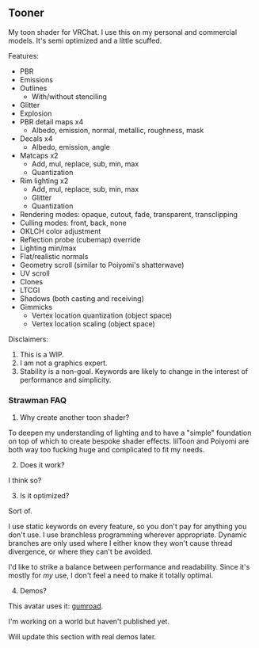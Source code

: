 ## Tooner

My toon shader for VRChat. I use this on my personal and commercial models.
It's semi optimized and a little scuffed.

Features:
* PBR
* Emissions
* Outlines
  * With/without stenciling
* Glitter
* Explosion
* PBR detail maps x4
  * Albedo, emission, normal, metallic, roughness, mask
* Decals x4
  * Albedo, emission, angle
* Matcaps x2
  * Add, mul, replace, sub, min, max
  * Quantization
* Rim lighting x2
  * Add, mul, replace, sub, min, max
  * Glitter
  * Quantization
* Rendering modes: opaque, cutout, fade, transparent, transclipping
* Culling modes: front, back, none
* OKLCH color adjustment
* Reflection probe (cubemap) override
* Lighting min/max
* Flat/realistic normals
* Geometry scroll (similar to Poiyomi's shatterwave)
* UV scroll
* Clones
* LTCGI
* Shadows (both casting and receiving)
* Gimmicks
  * Vertex location quantization (object space)
  * Vertex location scaling (object space)

Disclaimers:
1. This is a WIP.
2. I am not a graphics expert.
3. Stability is a non-goal. Keywords are likely to change in the interest of
   performance and simplicity.

### Strawman FAQ

1. Why create another toon shader?

To deepen my understanding of lighting and to have a "simple" foundation on
top of which to create bespoke shader effects. lilToon and Poiyomi are both way
too fucking huge and complicated to fit my needs.

2. Does it work?

I think so?

3. Is it optimized?

Sort of.

I use static keywords on every feature, so you don't pay for anything you don't
use. I use branchless programming wherever appropriate. Dynamic branches are
only used where I either know they won't cause thread divergence, or where they
can't be avoided.

I'd like to strike a balance between performance and readability. Since it's
mostly for *my* use, I don't feel a need to make it totally optimal.

4. Demos?

This avatar uses it: [gumroad](https://yumfood.gumroad.com/l/lychee).

I'm working on a world but haven't published yet.

Will update this section with real demos later.

